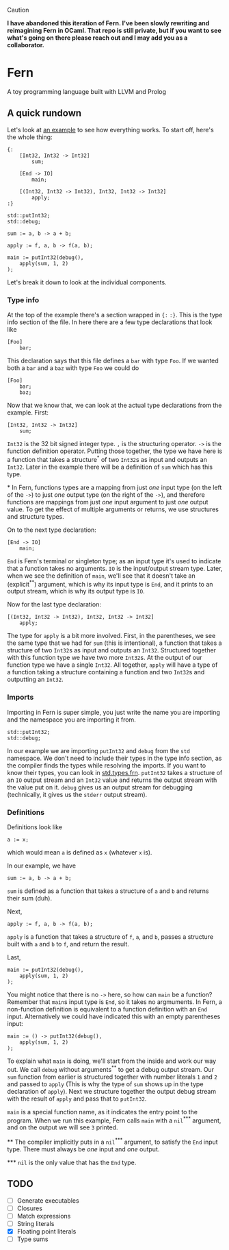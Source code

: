 
> [!CAUTION]
> **I have abandoned this iteration of Fern. I've been slowly rewriting and reimagining Fern in OCaml. That repo is still private, but if you want to see what's going on there please reach out and I may add you as a collaborator.**

# Fern
 A toy programming language built with LLVM and Prolog
 
## A quick rundown
Let's look at [an example](examples/passing_function.frn) to see how everything works.
To start off, here's the whole thing:
```
{:
    [Int32, Int32 -> Int32]
        sum;

    [End -> IO]
        main;
    
    [(Int32, Int32 -> Int32), Int32, Int32 -> Int32]
        apply;
:}

std::putInt32;
std::debug;

sum := a, b -> a + b;

apply := f, a, b -> f(a, b);

main := putInt32(debug(),
    apply(sum, 1, 2)
);
```

Let's break it down to look at the individual components.

### Type info
At the top of the example there's a section wrapped in `{:` `:}`.
This is the type info section of the file.
In here there are a few type declarations that look like
```
[Foo]
    bar;
```
This declaration says that this file defines a `bar` with type `Foo`.
If we wanted both a `bar` and a `baz` with type `Foo` we could do
```
[Foo]
    bar;
    baz;
```

Now that we know that, we can look at the actual type declarations from the example.
First:
```
[Int32, Int32 -> Int32]
    sum;
```
`Int32` is the 32 bit signed integer type. `,` is the structuring operator.
`->` is the function definition operator. Putting those together,
the type we have here is a function that takes a structure<sup>*</sup> of two `Int32`s as input and outputs an `Int32`.
Later in the example there will be a definition of `sum` which has this type.

\* In Fern, functions types are a mapping from just *one* input type (on the left of the `->`) to just *one* output type (on the right of the `->`),
and therefore functions are mappings from just *one* input argument to just *one* output value.
To get the effect of multiple arguments or returns, we use structures and structure types.

On to the next type declaration:
```
[End -> IO]
    main;
````
`End` is Fern's terminal or singleton type; as an input type it's used to indicate that a function takes no arguments.
`IO` is the input/output stream type. Later, when we see the definition of `main`,
we'll see that it doesn't take an (explicit<sup>**</sup>) argument, which is why its input type is `End`,
and it prints to an output stream, which is why its output type is `IO`.

Now for the last type declaration:
```
[(Int32, Int32 -> Int32), Int32, Int32 -> Int32]
    apply;
````
The type for `apply` is a bit more involved. First, in the parentheses,
we see the same type that we had for `sum` (this is intentional),
a function that takes a structure of two `Int32`s as input and outputs an `Int32`.
Structured together with this function type we have two more `Int32`s.
At the output of our function type we have a single `Int32`.
All together, `apply` will have a type of a function taking a structure containing a function and two `Int32`s and outputting an `Int32`.

### Imports
Importing in Fern is super simple, you just write the name you are importing and the namespace you are importing it from.
```
std::putInt32;
std::debug;
```
In our example we are importing `putInt32` and `debug` from the `std` namespace.
We don't need to include their types in the type info section,
as the compiler finds the types while resolving the imports.
If you want to know their types, you can look in [std.types.frn](runtime/std.types.frn).
`putInt32` takes a structure of an `IO` output stream and an `Int32` value and returns the output stream with the value put on it.
`debug` gives us an output stream for debugging (technically, it gives us the `stderr` output stream).

### Definitions
Definitions look like
```
a := x;
```
which would mean `a` is defined as `x` (whatever `x` is).

In our example, we have
```
sum := a, b -> a + b;
```
`sum` is defined as a function that takes a structure of `a` and `b` and returns their sum (duh).

Next,
```
apply := f, a, b -> f(a, b);
```
`apply` is a function that takes a structure of `f`, `a`, and `b`,
passes a structure built with `a` and `b` to `f`, and return the result.

Last,
```
main := putInt32(debug(),
    apply(sum, 1, 2)
);
```
You might notice that there is no `->` here, so how can `main` be a function?
Remember that `main`s input type is `End`, so it takes no argmuments.
In Fern, a non-function definition is equivalent to a function definition with an `End` input.
Alternatively we could have indicated this with an empty parentheses input:
```
main := () -> putInt32(debug(),
    apply(sum, 1, 2)
);
```
To explain what `main` is doing, we'll start from the inside and work our way out.
We call `debug` without arguments<sup>**</sup> to get a debug output stream.
Our `sum` function from earlier is structured together with number literals `1` and `2` and passed to `apply`
(This is why the type of `sum` shows up in the type declaration of `apply`).
Next we structure together the output debug stream with the result of `apply` and pass that to `putInt32`.

`main` is a special function name, as it indicates the entry point to the program.
When we run this example, Fern calls `main` with a `nil`<sup>***</sup> argument,
and on the output we will see `3` printed.

\*\* The compiler implicitly puts in a `nil`<sup>***</sup> argument, to satisfy the `End` input type.
There must always be *one* input and *one* output.

\*\*\* `nil` is the only value that has the `End` type.

## TODO
- [ ] Generate executables
- [ ] Closures
- [ ] Match expressions
- [ ] String literals
- [x] Floating point literals
- [ ] Type sums
